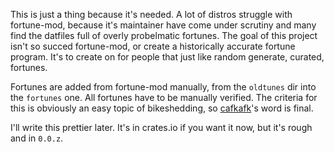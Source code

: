 This is just a thing because it's needed. A lot of distros struggle with fortune-mod, because it's maintainer have come under scrutiny and many find the datfiles full of overly probelmatic fortunes. The goal of this project isn't so succed fortune-mod, or create a historically accurate fortune program. It's to create on for people that just like random generate, curated, fortunes.

Fortunes are added from fortune-mod manually, from the `oldtunes` dir into the `fortunes` one. All fortunes have to be manually verified. The criteria for this is obviously an easy topic of bikeshedding, so [cafkafk](https://github.com/cafkafk)'s word is final.

I'll write this prettier later. It's in crates.io if you want it now, but it's rough and in `0.0.z`.
